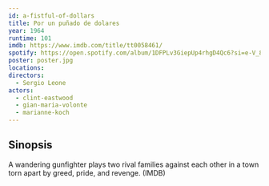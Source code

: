 ```yaml
---
id: a-fistful-of-dollars
title: Por un puñado de dolares
year: 1964
runtime: 101
imdb: https://www.imdb.com/title/tt0058461/
spotify: https://open.spotify.com/album/1DFPLv3GiepUp4rhgD4Qc6?si=e-V_805cSu-mhVlN471PSQ
poster: poster.jpg
locations:
directors:
  - Sergio Leone
actors:
  - clint-eastwood
  - gian-maria-volonte
  - marianne-koch
---
```


## Sinopsis

A wandering gunfighter plays two rival families against each other in a town
torn apart by greed, pride, and revenge. (IMDB)
